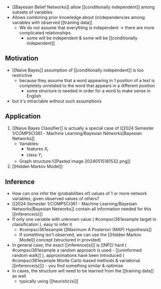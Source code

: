 - [[Bayesian Belief Networks]] allow [[conditionally independent]] among subsets of variables
- Allows combining prior knowledge about (in)dependencies among variables with observed [[training data]]
	- We do not assume that everything is independent $\rightarrow$ there are more complicated relationships
		- some will be independent & some will be [[conditionally independent]]
## Motivation
- [[Naive Bayes]] assumption of [[conditionally independent]] is too restrictive
	- because they assume that a word appearing in 1 position of a text is completely unrelated to the word that appears in a different position
		- some structure is needed in order for a word to make sense in English
- but it's intractable without such assumptions
## Application
1. [[Naive Bayes Classifier]] is actually a special case of [[2024 Semester 1/COMPSCI361 - Machine Learning/Bayesian Networks|Bayesian Networks]]
	- Variables: 
		- features $X_i$
		- class $Y_i$
	- Graph structure:![[Pasted image 20240515161532.png]]
2. [[Hidden Markov Model]]
## Inference
- How can one infer the (probabilities of) values of 1 or more network variables, given observed values of others?
- [[2024 Semester 1/COMPSCI361 - Machine Learning/Bayesian Networks|Bayesian Networks]] contain all information needed for this [[inference(s)]]
- If only one variable with unknown value ( #compsci361example target in classification ), easy to infer it
	- #compsci361example [[Maximum A Posteriori (MAP) Hypothesis]]
	- If something isn't observed, we can use the [[Hidden Markov Model]] concept (structured in provided)
- In general case, the exact [[inference(s)]] is [[NP]]-hard ( #compsci361example a random approach is used - [[uninformed random walk]] ), approximations have been introduced ( #compsci361example Monte Carlo-based methods & variational [[inference(s)]]) - you find something similar & optimise
- In cases, the structure will need to be learned from the [[training data]] as well
	- typically using [[heuristic(s)]]